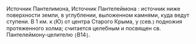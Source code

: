 ---
---

Источник Пантелимона, Источник Пантелеймона
: источник ниже поверхности земли, в углублении, выложенном камнями, куда ведут ступени. В 1 км. к ⦅Ю⦆ от центра Старого Крыма, у ⦅сев.⦆ подножия протяженного холма; считается целебным и посвящен св. Пантелеймону-целителю ⦃В14⦄.
